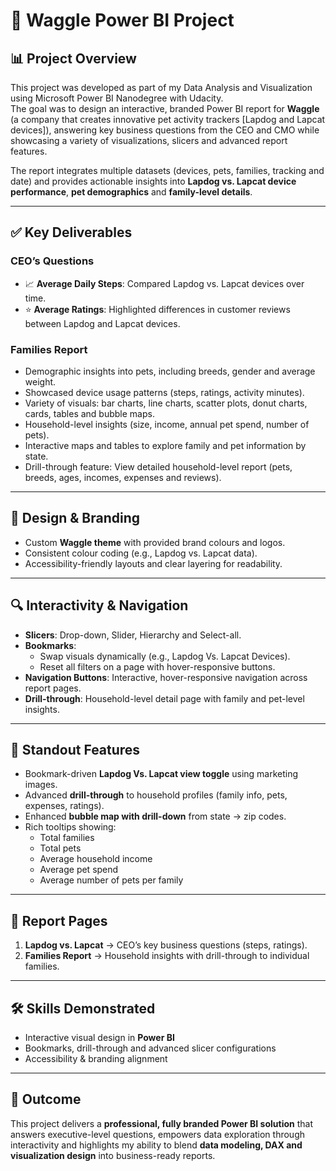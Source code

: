 # 🐾 Waggle Power BI Project

## 📊 Project Overview
This project was developed as part of my Data Analysis and Visualization using Microsoft Power BI Nanodegree with Udacity.  
The goal was to design an interactive, branded Power BI report for **Waggle** (a company that creates innovative pet activity trackers [Lapdog and Lapcat devices]), answering key business questions from the CEO and CMO while showcasing a variety of visualizations, slicers and advanced report features.  

The report integrates multiple datasets (devices, pets, families, tracking and date) and provides actionable insights into **Lapdog vs. Lapcat device performance**, **pet demographics** and **family-level details**.  

---

## ✅ Key Deliverables

### CEO’s Questions
- 📈 **Average Daily Steps**: Compared Lapdog vs. Lapcat devices over time.
- ⭐ **Average Ratings**: Highlighted differences in customer reviews between Lapdog and Lapcat devices.

### Families Report
- Demographic insights into pets, including breeds, gender and average weight.
- Showcased device usage patterns (steps, ratings, activity minutes).
- Variety of visuals: bar charts, line charts, scatter plots, donut charts, cards, tables and bubble maps.
- Household-level insights (size, income, annual pet spend, number of pets).
- Interactive maps and tables to explore family and pet information by state.
- Drill-through feature: View detailed household-level report (pets, breeds, ages, incomes, expenses and reviews).

---

## 🎨 Design & Branding
- Custom **Waggle theme** with provided brand colours and logos.
- Consistent colour coding (e.g., Lapdog vs. Lapcat data).
- Accessibility-friendly layouts and clear layering for readability.

---

## 🔍 Interactivity & Navigation
- **Slicers**: Drop-down, Slider, Hierarchy and Select-all.
- **Bookmarks**:
  - Swap visuals dynamically (e.g., Lapdog Vs. Lapcat Devices).
  - Reset all filters on a page with hover-responsive buttons.
- **Navigation Buttons**: Interactive, hover-responsive navigation across report pages.
- **Drill-through**: Household-level detail page with family and pet-level insights.

---

## 🌟 Standout Features
- Bookmark-driven **Lapdog Vs. Lapcat view toggle** using marketing images.  
- Advanced **drill-through** to household profiles (family info, pets, expenses, ratings).  
- Enhanced **bubble map with drill-down** from state → zip codes.  
- Rich tooltips showing:
  - Total families
  - Total pets
  - Average household income
  - Average pet spend
  - Average number of pets per family

---

## 📂 Report Pages
1. **Lapdog vs. Lapcat** → CEO’s key business questions (steps, ratings).  
2. **Families Report** → Household insights with drill-through to individual families.  

---

## 🛠 Skills Demonstrated
- Interactive visual design in **Power BI**  
- Bookmarks, drill-through and advanced slicer configurations  
- Accessibility & branding alignment  

---

## 🚀 Outcome
This project delivers a **professional, fully branded Power BI solution** that answers executive-level questions, empowers data exploration through interactivity and highlights my ability to blend **data modeling, DAX and visualization design** into business-ready reports.
